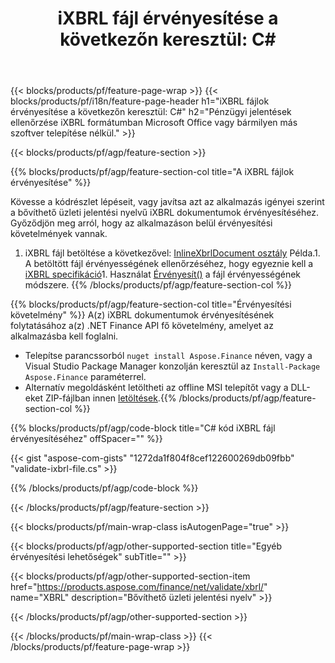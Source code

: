 ﻿---
title: "iXBRL fájl érvényesítése a következőn keresztül: C#"
description: Mintakód a(z) iXBRL fájl érvényesítéséhez. Használjon API példakódot a kötegelt iXBRL fájlok érvényesítéséhez a .NET alapú alkalmazásokban. 
url: /hu/net/validate/ixbrl/
family: finance
platformtag: net
feature: validate
informat: iXBRL
outformat: 
otherformats: 
---
{{< blocks/products/pf/feature-page-wrap >}}
{{< blocks/products/pf/i18n/feature-page-header h1="iXBRL fájlok érvényesítése a következőn keresztül: C#" h2="Pénzügyi jelentések ellenőrzése iXBRL formátumban Microsoft Office vagy bármilyen más szoftver telepítése nélkül." >}}

{{< blocks/products/pf/agp/feature-section >}}

{{% blocks/products/pf/agp/feature-section-col title="A iXBRL fájlok érvényesítése" %}}

Kövesse a kódrészlet lépéseit, vagy javítsa azt az alkalmazás igényei szerint a bővíthető üzleti jelentési nyelvű iXBRL dokumentumok érvényesítéséhez. Győződjön meg arról, hogy az alkalmazáson belül érvényesítési követelmények vannak.

1. iXBRL fájl betöltése a következővel: [InlineXbrlDocument osztály](https://apireference.aspose.com/finance/net/aspose.finance.xbrl.inline/inlinexbrldocument) Példa.1. A betöltött fájl érvényességének ellenőrzéséhez, hogy egyeznie kell a [iXBRL specifikáció](http://www.xbrl.org/specification/inlinexbrl-part1/rec-2013-11-18/inlinexbrl-part1-rec-2013-11-18.html)1. Használat [Érvényesít()](https://apireference.aspose.com/finance/net/aspose.finance.xbrl.inline/inlinexbrldocument/methods/validate) a fájl érvényességének módszere.
{{% /blocks/products/pf/agp/feature-section-col %}}

{{% blocks/products/pf/agp/feature-section-col title="Érvényesítési követelmény" %}}
A(z) iXBRL dokumentumok érvényesítésének folytatásához a(z) .NET Finance API fő követelmény, amelyet az alkalmazásba kell foglalni. 
- Telepítse parancssorból ```nuget install Aspose.Finance``` néven, vagy a Visual Studio Package Manager konzolján keresztül az ```Install-Package Aspose.Finance``` paraméterrel.
- Alternatív megoldásként letöltheti az offline MSI telepítőt vagy a DLL-eket ZIP-fájlban innen [letöltések](https://downloads.aspose.com/finance/net).{{% /blocks/products/pf/agp/feature-section-col %}}

{{% blocks/products/pf/agp/code-block title="C# kód iXBRL fájl érvényesítéséhez" offSpacer="" %}}

{{< gist "aspose-com-gists" "1272da1f804f8cef122600269db09fbb" "validate-ixbrl-file.cs" >}}

{{% /blocks/products/pf/agp/code-block %}}

{{< /blocks/products/pf/agp/feature-section >}}

{{< blocks/products/pf/main-wrap-class isAutogenPage="true" >}}

{{< blocks/products/pf/agp/other-supported-section title="Egyéb érvényesítési lehetőségek" subTitle="" >}}

{{< blocks/products/pf/agp/other-supported-section-item href="https://products.aspose.com/finance/net/validate/xbrl/" name="XBRL" description="Bővíthető üzleti jelentési nyelv" >}}

{{< /blocks/products/pf/agp/other-supported-section >}}

{{< /blocks/products/pf/main-wrap-class >}}
{{< /blocks/products/pf/feature-page-wrap >}}